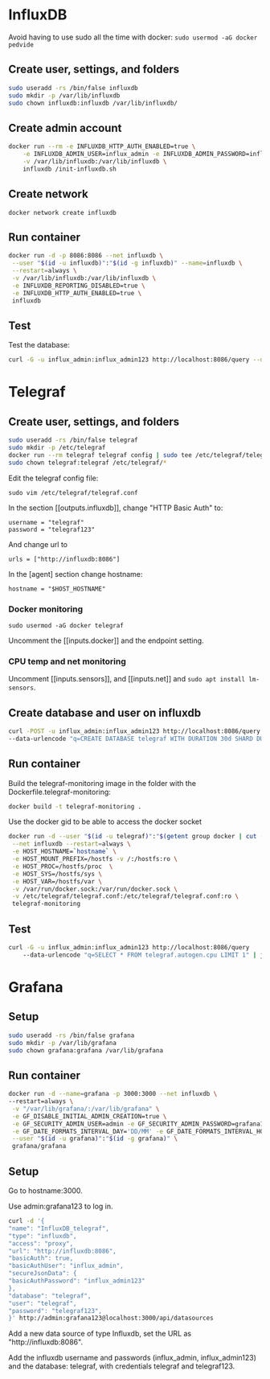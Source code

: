# InfluxDB

Avoid having to use sudo all the time with docker:
`sudo usermod -aG docker pedvide`

## Create user, settings, and folders

```bash
sudo useradd -rs /bin/false influxdb
sudo mkdir -p /var/lib/influxdb
sudo chown influxdb:influxdb /var/lib/influxdb/
```

## Create admin account

```bash
docker run --rm -e INFLUXDB_HTTP_AUTH_ENABLED=true \
	-e INFLUXDB_ADMIN_USER=influx_admin -e INFLUXDB_ADMIN_PASSWORD=influx_admin123 \
	-v /var/lib/influxdb:/var/lib/influxdb \
	influxdb /init-influxdb.sh
```

## Create network

`docker network create influxdb`

## Run container

```bash
docker run -d -p 8086:8086 --net influxdb \
 --user "$(id -u influxdb)":"$(id -g influxdb)" --name=influxdb \
 --restart=always \
 -v /var/lib/influxdb:/var/lib/influxdb \
 -e INFLUXDB_REPORTING_DISABLED=true \
 -e INFLUXDB_HTTP_AUTH_ENABLED=true \
 influxdb
```

## Test

Test the database:

```bash
curl -G -u influx_admin:influx_admin123 http://localhost:8086/query --data-urlencode "q=SHOW DATABASES" | jq
```

# Telegraf

## Create user, settings, and folders

```bash
sudo useradd -rs /bin/false telegraf
sudo mkdir -p /etc/telegraf
docker run --rm telegraf telegraf config | sudo tee /etc/telegraf/telegraf.conf > /dev/null
sudo chown telegraf:telegraf /etc/telegraf/*
```

Edit the telegraf config file:

```
sudo vim /etc/telegraf/telegraf.conf
```

In the section [[outputs.influxdb]], change "HTTP Basic Auth" to:

```
username = "telegraf"
password = "telegraf123"
```

And change url to

```
urls = ["http://influxdb:8086"]
```

In the [agent] section change hostname:

```
hostname = "$HOST_HOSTNAME"
```

### Docker monitoring

`sudo usermod -aG docker telegraf`

Uncomment the [[inputs.docker]]
and the endpoint setting.

### CPU temp and net monitoring

Uncomment [[inputs.sensors]], and [[inputs.net]] and `sudo apt install lm-sensors`.

## Create database and user on influxdb

```bash
curl -POST -u influx_admin:influx_admin123 http://localhost:8086/query \
--data-urlencode "q=CREATE DATABASE telegraf WITH DURATION 30d SHARD DURATION 1d NAME "monthly"; CREATE USER "telegraf" WITH PASSWORD 'telegraf123'; GRANT ALL ON "telegraf" TO "telegraf""
```

## Run container

Build the telegraf-monitoring image in the folder with the Dockerfile.telegraf-monitoring:

```bash
docker build -t telegraf-monitoring .
```

Use the docker gid to be able to access the docker socket

```bash
docker run -d --user "$(id -u telegraf)":"$(getent group docker | cut -d: -f3)" --name=telegraf \
 --net influxdb --restart=always \
 -e HOST_HOSTNAME=`hostname` \
 -e HOST_MOUNT_PREFIX=/hostfs -v /:/hostfs:ro \
 -e HOST_PROC=/hostfs/proc  \
 -e HOST_SYS=/hostfs/sys \
 -e HOST_VAR=/hostfs/var \
 -v /var/run/docker.sock:/var/run/docker.sock \
 -v /etc/telegraf/telegraf.conf:/etc/telegraf/telegraf.conf:ro \
 telegraf-monitoring
```

## Test

```bash
curl -G -u influx_admin:influx_admin123 http://localhost:8086/query
	--data-urlencode "q=SELECT * FROM telegraf.autogen.cpu LIMIT 1" | jq
```

# Grafana

## Setup

```bash
sudo useradd -rs /bin/false grafana
sudo mkdir -p /var/lib/grafana
sudo chown grafana:grafana /var/lib/grafana
```

## Run container

```bash
docker run -d --name=grafana -p 3000:3000 --net influxdb \
--restart=always \
 -v "/var/lib/grafana/:/var/lib/grafana" \
 -e GF_DISABLE_INITIAL_ADMIN_CREATION=true \
 -e GF_SECURITY_ADMIN_USER=admin -e GF_SECURITY_ADMIN_PASSWORD=grafana123 \
 -e GF_DATE_FORMATS_INTERVAL_DAY='DD/MM' -e GF_DATE_FORMATS_INTERVAL_HOUR='DD/MM HH:mm' \
 --user "$(id -u grafana)":"$(id -g grafana)" \
 grafana/grafana
```

## Setup

Go to hostname:3000.

Use admin:grafana123 to log in.

```bash
curl -d '{
"name": "InfluxDB_telegraf",
"type": "influxdb",
"access": "proxy",
"url": "http://influxdb:8086",
"basicAuth": true,
"basicAuthUser": "influx_admin",
"secureJsonData": {
"basicAuthPassword": "influx_admin123"
},
"database": "telegraf",
"user": "telegraf",
"password": "telegraf123",
}' http://admin:grafana123@localhost:3000/api/datasources
```

Add a new data source of type Influxdb, set the URL as "http://influxdb:8086".

Add the influxdb username and passwords (influx_admin, influx_admin123) and the database: telegraf, with credentials telegraf and telegraf123.

